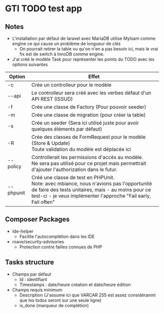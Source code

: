 # GTI TODO test app

## Notes

- L'installation par défaut de laravel avec MariaDB utilise MyIsam comme engine ce qui cause un problème de longueur de
  clés
    - On pourrait retirer la table vu qu'on n'en a pas besoin ici, mais le vrai fix est de switch à InnoDB comme engine.
- J'ai créé le modèle Task pour représenter les points du TODO avec les options suivantes

| Option    | Effet                                                                                                                                                                                                               |
|-----------|---------------------------------------------------------------------------------------------------------------------------------------------------------------------------------------------------------------------|
| -c        | Crée un controlleur pour le modèle                                                                                                                                                                                  |
| --api     | Le controlleur sera créé avec les verbes défaut d'un API REST (ISSUD)                                                                                                                                               |
| -f        | Crée une classe de Factory (Pour pouvoir seeder)                                                                                                                                                                    |
| -m        | Crée une classe de migration (pour créer la table)                                                                                                                                                                  |
| -s        | Crée un seeder (Sera ici utilisé juste pour avoir quelques éléments par défaut)                                                                                                                                     |
| -R        | Crée des classes de FormRequest pour le modèle (Store & Update) <br/>Toute validation du modèle est déplacée ici                                                                                                    |
| --policy  | Controllerait les permissions d'accès au modèle.<br/>Ne sera pas utilisé pour ce projet  mais permettrait d'ajouter l'authorization dans le futur.                                                                  |
| --phpunit | Créé une classe de test en PHPUnit.<br/>Note: avec mbiance, nous n'avions pas l'opportunité de faire des tests unitaires, mais - au moins pour ce test-ci - je veux implémenter l'approche "Fail early, Fail often" |

## Composer Packages
- Ide-helper
  - Facilite l'autocomplétion dans les IDE
- roave/security-advisories
  - Protection contre failles connues de PHP

## Tasks structure
- Champs par défaut
  - Id : identifiant
  - Timestamps : date/heure création et date/heure édition
- Champs requis minimum
  - Description (J'assume ici que VARCAR 255 est assez considéranmt que les todos seront sur une seule ligne)
  - is_done (marqueur de complétion)
